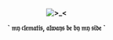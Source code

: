<h4 align="center">
   
![>_<](https://files.catbox.moe/9gljfd.png)

<p align="center">
` 𝔪𝔶 𝔠𝔩𝔢𝔪𝔞𝔱𝔦𝔰, 𝔞𝔩𝔴𝔞𝔶𝔰 𝔟𝔢 𝔟𝔶 𝔪𝔶 𝔰𝔦𝔡𝔢 `
